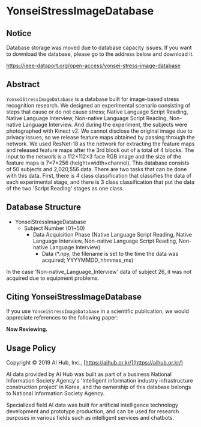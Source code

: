 # YonseiStressImageDatabase

## Notice

Database storage was moved due to database capacity issues. If you want to download the database, please go to the address below and download it.

https://ieee-dataport.org/open-access/yonsei-stress-image-database



## Abstract

`YonseiStressImageDatabase` is a database built for image-based stress recognition research. We designed an experimental scenario consisting of steps that cause or do not cause stress; Native Language Script Reading, Native Language Interview, Non-native Language Script Reading, Non-native Language Interview. And during the experiment, the subjects were photographed with Kinect v2. We cannot disclose the original image due to privacy issues, so we release feature maps obtained by passing through the network. We used ResNet-18 as the network for extracting the feature maps and released feature maps after the 3rd block out of a total of 4 blocks. The input to the network is a 112×112×3 face RGB image and the size of the feature maps is 7×7×256 (height×width×channel). This database consists of 50 subjects and 2,020,556 data. There are two tasks that can be done with this data. First, there is 4 class classification that classifies the data of each experimental stage, and there is 3 class classification that put the data of the two 'Script Reading' stages as one class.



## Database Structure

- YonseiStressImageDatabase
  - Subject Number (01~50)
    - Data Acquisition Phase (Native Language Script Reading, Native Language Interview, Non-native Language Script Reading, Non-native Language Interview)
      - Data (*.npy, the filename is set to the time the data was acquired; YYYYMMDD_hhmmss_ms)

In the case 'Non-native_Language_Interview' data of subject 26, it was not acquired due to equipment problems.



## Citing YonseiStressImageDatabase

If you use `YonseiStressImageDatabase` in a scientific publication, we would appreciate references to the following paper:

**Now Reviewing.**



## Usage Policy

Copyright © 2019 AI Hub, Inc., [https://aihub.or.kr/](https://aihub.or.kr/)

AI data provided by AI Hub was built as part of a business National Information Society Agency's 'Intelligent information industry infrastructure construction project' in Korea, and the ownership of this database belongs to National Information Society Agency.

Specialized field AI data was built for artificial intelligence technology development and prototype production, and can be used for research purposes in various fields such as intelligent services and chatbots.

